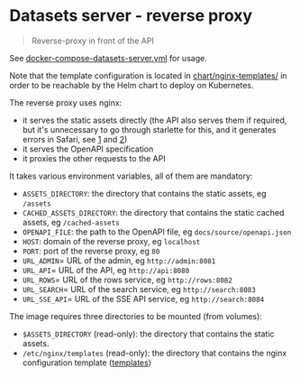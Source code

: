 # Datasets server - reverse proxy

> Reverse-proxy in front of the API

See [docker-compose-datasets-server.yml](../../tools/docker-compose-datasets-server.yml) for usage.

Note that the template configuration is located in [chart/nginx-templates/](../../chart/nginx-templates/) in order to be reachable by the Helm chart to deploy on Kubernetes.

The reverse proxy uses nginx:

- it serves the static assets directly (the API also serves them if required, but it's unnecessary to go through starlette for this, and it generates errors in Safari, see [1](https://github.com/encode/starlette/issues/950) and [2](https://developer.apple.com/library/archive/documentation/AppleApplications/Reference/SafariWebContent/CreatingVideoforSafarioniPhone/CreatingVideoforSafarioniPhone.html#//apple_ref/doc/uid/TP40006514-SW6))
- it serves the OpenAPI specification
- it proxies the other requests to the API

It takes various environment variables, all of them are mandatory:

- `ASSETS_DIRECTORY`: the directory that contains the static assets, eg `/assets`
- `CACHED_ASSETS_DIRECTORY`: the directory that contains the static cached assets, eg `/cached-assets`
- `OPENAPI_FILE`: the path to the OpenAPI file, eg `docs/source/openapi.json`
- `HOST`: domain of the reverse proxy, eg `localhost`
- `PORT`: port of the reverse proxy, eg `80`
- `URL_ADMIN`= URL of the admin, eg `http://admin:8081`
- `URL_API`= URL of the API, eg `http://api:8080`
- `URL_ROWS`= URL of the rows service, eg `http://rows:8082`
- `URL_SEARCH`= URL of the search service, eg `http://search:8083`
- `URL_SSE_API`= URL of the SSE API service, eg `http://search:8084`

The image requires three directories to be mounted (from volumes):

- `$ASSETS_DIRECTORY` (read-only): the directory that contains the static assets.
- `/etc/nginx/templates` (read-only): the directory that contains the nginx configuration template ([templates](./templates/))
